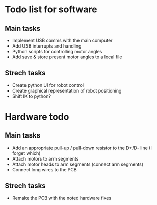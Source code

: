 # Todo list for software

## Main tasks
- Implement USB comms with the main computer
- Add USB interrupts and handling
- Python scripts for controlling motor angles
- Add save & store present motor angles to a local file

## Strech tasks
- Create python UI for robot control
- Create graphical representation of robot positioning
- Shift IK to python?


# Hardware todo

## Main tasks
- Add an appropriate pull-up / pull-down resistor to the D+/D- line (I forget which)
- Attach motors to arm segments
- Attach motor heads to arm segments (connect arm segments)
- Connect long wires to the PCB

## Strech tasks
- Remake the PCB with the noted hardware fixes